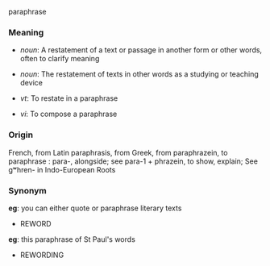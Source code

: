 paraphrase
### Meaning
+ _noun_: A restatement of a text or passage in another form or other words, often to clarify meaning
+ _noun_: The restatement of texts in other words as a studying or teaching device

+ _vt_: To restate in a paraphrase
+ _vi_: To compose a paraphrase

### Origin

French, from Latin paraphrasis, from Greek, from paraphrazein, to paraphrase : para-, alongside; see para-1 + phrazein, to show, explain; See gʷhren- in Indo-European Roots

### Synonym

__eg__: you can either quote or paraphrase literary texts

+ REWORD

__eg__: this paraphrase of St Paul's words

+ REWORDING


